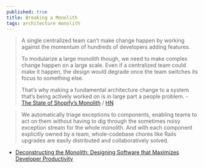 ```yaml
---
published: true
title: Breaking a Monolith
tags: architecture monolith
---
```

> A single centralized team can’t make change happen by working against the momentum of hundreds of developers adding features.
>
> To modularize a large monolith though, we need to make complex change happen on a large scale. Even if a centralized team could make it happen, the design would degrade once the team switches its focus to something else.
>
> That’s why making a fundamental architecture change to a system that’s being actively worked on is in large part a people problem. - [The State of Shopify’s Monolith](https://engineering.shopify.com/blogs/engineering/shopify-monolith#MainContent) / [HN](https://news.ycombinator.com/item?id=24505467)

> We automatically triage exceptions to components, enabling teams to act on them without having to dig through the sometimes noisy exception stream for the whole monolith. And with each component explicitly owned by a team, whole-codebase chores like Rails upgrades are easily distributed and collaboratively solved.

- [Deconstructing the Monolith: Designing Software that Maximizes Developer Productivity](https://engineering.shopify.com/blogs/engineering/deconstructing-monolith-designing-software-maximizes-developer-productivity)